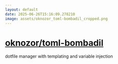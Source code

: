 ```yaml
---
layout: default
date: 2025-06-26T15:16:09.278210
image: assets/oknozor_toml-bombadil_cropped.png
---
```


# [oknozor/toml-bombadil](https://github.com/oknozor/toml-bombadil)

dotfile manager with templating and variable injection
